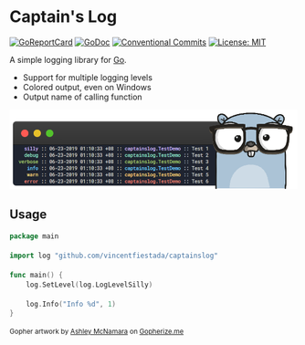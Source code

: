 # Captain's Log

[![GoReportCard](https://goreportcard.com/badge/github.com/vincentfiestada/captainslog)](https://goreportcard.com/report/github.com/vincentfiestada/captainslog)
[![GoDoc](https://godoc.org/github.com/vincentfiestada/captainslog?status.svg)](https://godoc.org/github.com/vincentfiestada/captainslog)
[![Conventional Commits](https://img.shields.io/badge/commits-conventional-00b6ff.svg?labelColor=1F6CB4)](https://conventionalcommits.org)
[![License: MIT](https://img.shields.io/github/license/vincentfiestada/acrylic.svg?labelColor=1F6CB4&color=00b6ff)](https://github.com/vincentfiestada/acrylic/blob/master/LICENSE)

A simple logging library for [Go](https://golang.org/).

- Support for multiple logging levels
- Colored output, even on Windows
- Output name of calling function

![Screenshot of captainslog in action](./assets/screenshot.png)

## Usage

```go
package main

import log "github.com/vincentfiestada/captainslog"

func main() {
	log.SetLevel(log.LogLevelSilly)

	log.Info("Info %d", 1)
}
```

<small>Gopher artwork by [Ashley McNamara](https://twitter.com/ashleymcnamara) on [Gopherize.me](https://gopherize.me/gopher/5dcbe4dc48ab6fbf903aae352f8742cb59e7099b)</small>
